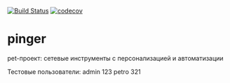[![Build Status](https://travis-ci.org/rumyantsev-alexey/pinger.svg?branch=master)](https://travis-ci.org/rumyantsev-alexey/pinger)
[![codecov](https://codecov.io/gh/rumyantsev-alexey/pinger/branch/master/graph/badge.svg)](https://codecov.io/gh/rumyantsev-alexey/pinger)
# pinger
pet-проект: сетевые инструменты с персонализацией и автоматизации

Тестовые пользователи:
admin   123
petro   321

